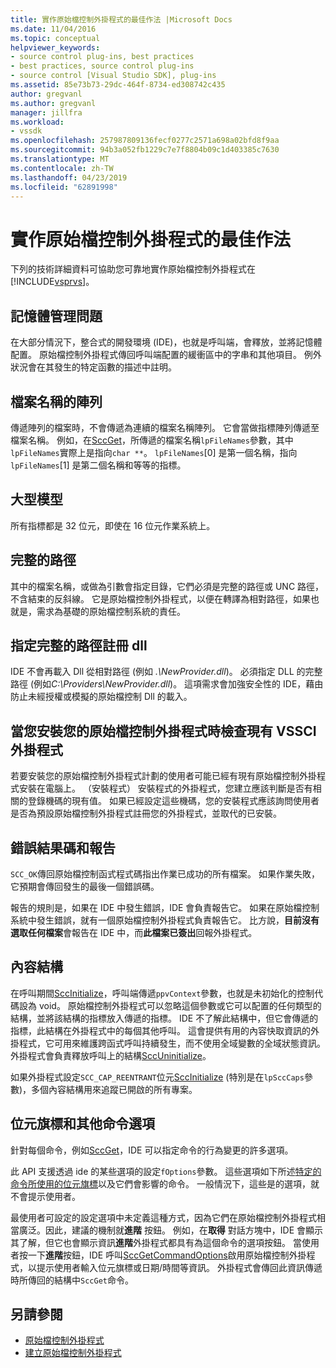 ```yaml
---
title: 實作原始檔控制外掛程式的最佳作法 |Microsoft Docs
ms.date: 11/04/2016
ms.topic: conceptual
helpviewer_keywords:
- source control plug-ins, best practices
- best practices, source control plug-ins
- source control [Visual Studio SDK], plug-ins
ms.assetid: 85e73b73-29dc-464f-8734-ed308742c435
author: gregvanl
ms.author: gregvanl
manager: jillfra
ms.workload:
- vssdk
ms.openlocfilehash: 257987809136fecf0277c2571a698a02bfd8f9aa
ms.sourcegitcommit: 94b3a052fb1229c7e7f8804b09c1d403385c7630
ms.translationtype: MT
ms.contentlocale: zh-TW
ms.lasthandoff: 04/23/2019
ms.locfileid: "62891998"
---
```

# <a name="best-practices-for-implementing-a-source-control-plug-in"></a>實作原始檔控制外掛程式的最佳作法
下列的技術詳細資料可協助您可靠地實作原始檔控制外掛程式在[!INCLUDE[vsprvs](../code-quality/includes/vsprvs_md.md)]。

## <a name="memory-management-issues"></a>記憶體管理問題
 在大部分情況下，整合式的開發環境 (IDE)，也就是呼叫端，會釋放，並將記憶體配置。 原始檔控制外掛程式傳回呼叫端配置的緩衝區中的字串和其他項目。 例外狀況會在其發生的特定函數的描述中註明。

## <a name="arrays-of-file-names"></a>檔案名稱的陣列
 傳遞陣列的檔案時，不會傳遞為連續的檔案名稱陣列。 它會當做指標陣列傳遞至檔案名稱。 例如，在[SccGet](../extensibility/sccget-function.md)，所傳遞的檔案名稱`lpFileNames`參數，其中`lpFileNames`實際上是指向`char **`。 `lpFileNames`[0] 是第一個名稱，指向`lpFileNames`[1] 是第二個名稱和等等的指標。

## <a name="large-model"></a>大型模型
 所有指標都是 32 位元，即使在 16 位元作業系統上。

## <a name="fully-qualified-paths"></a>完整的路徑
 其中的檔案名稱，或做為引數會指定目錄，它們必須是完整的路徑或 UNC 路徑，不含結束的反斜線。 它是原始檔控制外掛程式，以便在轉譯為相對路徑，如果也就是，需求為基礎的原始檔控制系統的責任。

## <a name="specify-a-fully-qualified-path-for-the-registered-dll"></a>指定完整的路徑註冊 dll
 IDE 不會再載入 Dll 從相對路徑 (例如 *.\NewProvider.dll*)。 必須指定 DLL 的完整路徑 (例如*C:\Providers\NewProvider.dll*)。 這項需求會加強安全性的 IDE，藉由防止未經授權或模擬的原始檔控制 Dll 的載入。

## <a name="check-for-an-existing-vssci-plug-in-when-you-install-your-source-control-plug-in"></a>當您安裝您的原始檔控制外掛程式時檢查現有 VSSCI 外掛程式
 若要安裝您的原始檔控制外掛程式計劃的使用者可能已經有現有原始檔控制外掛程式安裝在電腦上。 （安裝程式） 安裝程式的外掛程式，您建立應該判斷是否有相關的登錄機碼的現有值。 如果已經設定這些機碼，您的安裝程式應該詢問使用者是否為預設原始檔控制外掛程式註冊您的外掛程式，並取代的已安裝。

## <a name="error-result-codes-and-reporting"></a>錯誤結果碼和報告
 `SCC_OK`傳回原始檔控制函式程式碼指出作業已成功的所有檔案。 如果作業失敗，它預期會傳回發生的最後一個錯誤碼。

 報告的規則是，如果在 IDE 中發生錯誤，IDE 會負責報告它。 如果在原始檔控制系統中發生錯誤，就有一個原始檔控制外掛程式負責報告它。 比方說，**目前沒有選取任何檔案**會報告在 IDE 中，而**此檔案已簽出**回報外掛程式。

## <a name="the-context-structure"></a>內容結構
 在呼叫期間[SccInitialize](../extensibility/sccinitialize-function.md)，呼叫端傳遞`ppvContext`參數，也就是未初始化的控制代碼設為 void。 原始檔控制外掛程式可以忽略這個參數或它可以配置的任何類型的結構，並將該結構的指標放入傳遞的指標。 IDE 不了解此結構中，但它會傳遞的指標，此結構在外掛程式中的每個其他呼叫。 這會提供有用的內容快取資訊的外掛程式，它可用來維護跨函式呼叫持續發生，而不使用全域變數的全域狀態資訊。 外掛程式會負責釋放呼叫上的結構[SccUninitialize](../extensibility/sccuninitialize-function.md)。

 如果外掛程式設定`SCC_CAP_REENTRANT`位元[SccInitialize](../extensibility/sccinitialize-function.md) (特別是在`lpSccCaps`參數)，多個內容結構用來追蹤已開啟的所有專案。

## <a name="bitflags-and-other-command-options"></a>位元旗標和其他命令選項
 針對每個命令，例如[SccGet](../extensibility/sccget-function.md)，IDE 可以指定命令的行為變更的許多選項。

 此 API 支援透過 ide 的某些選項的設定`fOptions`參數。 這些選項如下所述[特定的命令所使用的位元旗標](../extensibility/bitflags-used-by-specific-commands.md)以及它們會影響的命令。 一般情況下，這些是的選項，就不會提示使用者。

 最使用者可設定的設定選項中未定義這種方式，因為它們在原始檔控制外掛程式相當廣泛。因此，建議的機制就**進階** 按鈕。 例如，在**取得** 對話方塊中，IDE 會顯示其了解，但它也會顯示資訊**進階**外掛程式都具有為這個命令的選項按鈕。 當使用者按一下**進階**按鈕，IDE 呼叫[SccGetCommandOptions](../extensibility/sccgetcommandoptions-function.md)啟用原始檔控制外掛程式，以提示使用者輸入位元旗標或日期/時間等資訊。 外掛程式會傳回此資訊傳遞時所傳回的結構中`SccGet`命令。

## <a name="see-also"></a>另請參閱
- [原始檔控制外掛程式](../extensibility/source-control-plug-ins.md)
- [建立原始檔控制外掛程式](../extensibility/internals/creating-a-source-control-plug-in.md)